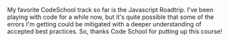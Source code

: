 My favorite CodeSchool track so far is the Javascript Roadtrip. I've been playing with code for a while now, but it's quite possible that some of the errors I'm getting could be mitigated with a deeper understanding of accepted best practices.  So, thanks Code School for putting up this course!
